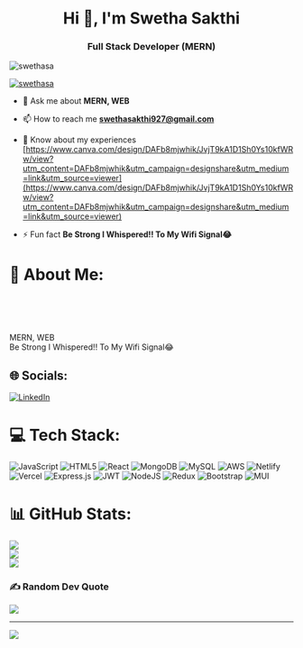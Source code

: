 <h1 align="center">Hi 👋, I'm Swetha Sakthi</h1>
<h3 align="center">Full Stack Developer (MERN)</h3>

<p align="left"> <img src="https://komarev.com/ghpvc/?username=swethasa&label=Profile%20views&color=0e75b6&style=flat" alt="swethasa" /> </p>

<p align="left"> <a href="https://github.com/ryo-ma/github-profile-trophy"><img src="https://github-profile-trophy.vercel.app/?username=swethasa" alt="swethasa" /></a> </p>

- 💬 Ask me about **MERN, WEB**

- 📫 How to reach me **swethasakthi927@gmail.com**

- 📄 Know about my experiences [https://www.canva.com/design/DAFb8mjwhik/JvjT9kA1D1Sh0Ys10kfWRw/view?utm_content=DAFb8mjwhik&utm_campaign=designshare&utm_medium=link&utm_source=viewer](https://www.canva.com/design/DAFb8mjwhik/JvjT9kA1D1Sh0Ys10kfWRw/view?utm_content=DAFb8mjwhik&utm_campaign=designshare&utm_medium=link&utm_source=viewer)

- ⚡ Fun fact **Be Strong I Whispered!! To My Wifi Signal😂**

# 💫 About Me:
<br><br><br><br>MERN, WEB<br>Be Strong I Whispered!! To My Wifi Signal😂


## 🌐 Socials:
[![LinkedIn](https://img.shields.io/badge/LinkedIn-%230077B5.svg?logo=linkedin&logoColor=white)](https://linkedin.com/in/swetha-sakthi-6a8920230) 

# 💻 Tech Stack:
![JavaScript](https://img.shields.io/badge/javascript-%23323330.svg?style=for-the-badge&logo=javascript&logoColor=%23F7DF1E) ![HTML5](https://img.shields.io/badge/html5-%23E34F26.svg?style=for-the-badge&logo=html5&logoColor=white) ![React](https://img.shields.io/badge/react-%2320232a.svg?style=for-the-badge&logo=react&logoColor=%2361DAFB) ![MongoDB](https://img.shields.io/badge/MongoDB-%234ea94b.svg?style=for-the-badge&logo=mongodb&logoColor=white) ![MySQL](https://img.shields.io/badge/mysql-%2300f.svg?style=for-the-badge&logo=mysql&logoColor=white) ![AWS](https://img.shields.io/badge/AWS-%23FF9900.svg?style=for-the-badge&logo=amazon-aws&logoColor=white) ![Netlify](https://img.shields.io/badge/netlify-%23000000.svg?style=for-the-badge&logo=netlify&logoColor=#00C7B7) ![Vercel](https://img.shields.io/badge/vercel-%23000000.svg?style=for-the-badge&logo=vercel&logoColor=white) ![Express.js](https://img.shields.io/badge/express.js-%23404d59.svg?style=for-the-badge&logo=express&logoColor=%2361DAFB) ![JWT](https://img.shields.io/badge/JWT-black?style=for-the-badge&logo=JSON%20web%20tokens) ![NodeJS](https://img.shields.io/badge/node.js-6DA55F?style=for-the-badge&logo=node.js&logoColor=white) ![Redux](https://img.shields.io/badge/redux-%23593d88.svg?style=for-the-badge&logo=redux&logoColor=white) ![Bootstrap](https://img.shields.io/badge/bootstrap-%23563D7C.svg?style=for-the-badge&logo=bootstrap&logoColor=white) ![MUI](https://img.shields.io/badge/MUI-%230081CB.svg?style=for-the-badge&logo=material-ui&logoColor=white)
# 📊 GitHub Stats:
![](https://github-readme-stats.vercel.app/api?username=SwethaSa&theme=radical&hide_border=false&include_all_commits=false&count_private=false)<br/>
![](https://github-readme-streak-stats.herokuapp.com/?user=SwethaSa&theme=radical&hide_border=false)<br/>
![](https://github-readme-stats.vercel.app/api/top-langs/?username=SwethaSa&theme=radical&hide_border=false&include_all_commits=false&count_private=false&layout=compact)

### ✍️ Random Dev Quote
![](https://quotes-github-readme.vercel.app/api?type=horizontal&theme=radical)

---
[![](https://visitcount.itsvg.in/api?id=SwethaSa&icon=0&color=0)](https://visitcount.itsvg.in)


